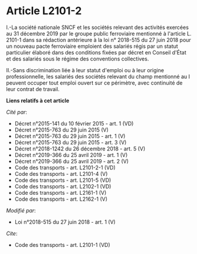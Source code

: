 # Article L2101-2

I.-La société nationale SNCF et les sociétés relevant des activités exercées au 31 décembre 2019 par le groupe public
ferroviaire mentionné à l'article L. 2101-1 dans sa rédaction antérieure à la loi n° 2018-515 du 27 juin 2018 pour un nouveau
pacte ferroviaire emploient des salariés régis par un statut particulier élaboré dans des conditions fixées par décret en
Conseil d'État et des salariés sous le régime des conventions collectives. 

II.-Sans discrimination liée à leur statut d'emploi ou à leur origine professionnelle, les salariés des sociétés relevant du
champ mentionné au I peuvent occuper tout emploi ouvert sur ce périmètre, avec continuité de leur contrat de travail.

**Liens relatifs à cet article**

_Cité par_:

  - Décret n°2015-141 du 10 février 2015 - art. 1 (VD)
  - Décret n°2015-763 du 29 juin 2015 (V)
  - Décret n°2015-763 du 29 juin 2015 - art. 1 (V)
  - Décret n°2015-763 du 29 juin 2015 - art. 3 (V)
  - Décret n°2018-1242 du 26 décembre 2018 - art. 5 (V)
  - Décret n°2019-366 du 25 avril 2019 - art. 1 (V)
  - Décret n°2019-366 du 25 avril 2019 - art. 2 (V)
  - Code des transports - art. L2101-2-1 (VD)
  - Code des transports - art. L2101-4 (V)
  - Code des transports - art. L2101-5 (VD)
  - Code des transports - art. L2102-1 (VD)
  - Code des transports - art. L2161-1 (V)
  - Code des transports - art. L2162-1 (V)

_Modifié par_:

  - Loi n°2018-515 du 27 juin 2018 - art. 1 (V)

_Cite_:

  - Code des transports - art. L2101-1 (VD)
